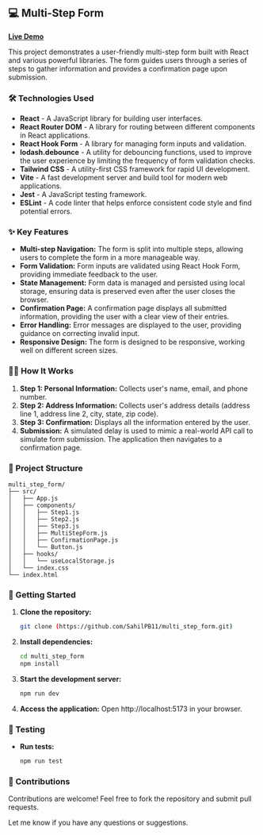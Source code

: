 ## 💻 Multi-Step Form  
**[Live Demo](https://669106f345e0f11a5a4f236d--loquacious-crumble-64e07f.netlify.app/)**

This project demonstrates a user-friendly multi-step form built with React and various powerful libraries.  The form guides users through a series of steps to gather information and provides a confirmation page upon submission.

### 🛠️ Technologies Used
  * **React** -  A JavaScript library for building user interfaces. 
  * **React Router DOM** -  A library for routing between different components in React applications. 
  * **React Hook Form** - A library for managing form inputs and validation.
  * **lodash.debounce** -  A utility for debouncing functions, used to improve the user experience by limiting the frequency of form validation checks.
  * **Tailwind CSS** - A utility-first CSS framework for rapid UI development.
  * **Vite** - A fast development server and build tool for modern web applications. 
  * **Jest** - A JavaScript testing framework.
  * **ESLint** -  A code linter that helps enforce consistent code style and find potential errors. 


### ✨ Key Features
* **Multi-step Navigation:** The form is split into multiple steps, allowing users to complete the form in a more manageable way. 
* **Form Validation:**  Form inputs are validated using React Hook Form, providing immediate feedback to the user.
* **State Management:** Form data is managed and persisted using local storage, ensuring data is preserved even after the user closes the browser.
* **Confirmation Page:** A confirmation page displays all submitted information, providing the user with a clear view of their entries.
* **Error Handling:**  Error messages are displayed to the user, providing guidance on correcting invalid input.
* **Responsive Design:** The form is designed to be responsive, working well on different screen sizes.

### 🏃‍♀️ How It Works
1. **Step 1: Personal Information:** Collects user's name, email, and phone number. 
2. **Step 2: Address Information:** Collects user's address details (address line 1, address line 2, city, state, zip code).
3. **Step 3: Confirmation:**  Displays all the information entered by the user.
4. **Submission:** A simulated delay is used to mimic a real-world API call to simulate form submission.  The application then navigates to a confirmation page. 

### 📁 Project Structure

```
multi_step_form/
├── src/
│   ├── App.js
│   ├── components/
│   │   ├── Step1.js
│   │   ├── Step2.js
│   │   ├── Step3.js
│   │   ├── MultiStepForm.js
│   │   ├── ConfirmationPage.js
│   │   └── Button.js
│   ├── hooks/
│   │   └── useLocalStorage.js
│   └── index.css
└── index.html
```

### 🚀 Getting Started
1. **Clone the repository:**
    ```bash
    git clone (https://github.com/SahilPB11/multi_step_form.git)
    ```
2. **Install dependencies:**
    ```bash
    cd multi_step_form
    npm install
    ```
3. **Start the development server:**
    ```bash
    npm run dev
    ```
4.  **Access the application:** 
    Open http://localhost:5173 in your browser.

### 🧪 Testing
* **Run tests:**
    ```bash
    npm run test
    ```

### 🎉 Contributions
Contributions are welcome! Feel free to fork the repository and submit pull requests.

Let me know if you have any questions or suggestions. 
